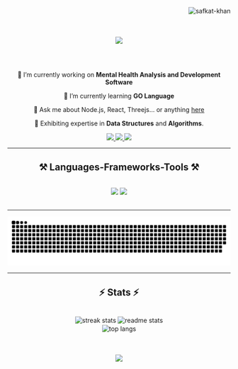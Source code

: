 <p align="right"> <img src="https://komarev.com/ghpvc/?username=safkat-khan&label=Profile%20views&color=0e75b6&style=flat" alt="safkat-khan" /> </p>


<h1 align="center">
    <img src="https://readme-typing-svg.herokuapp.com/?font=Righteous&size=35&center=true&vCenter=true&width=500&height=70&duration=4000&lines=Hi+There!+👋;+I'm+Safkat+Khan;" />
</h1>

<h3 align="center">

</h3>

<br/>

<div align="center">
 
 🔭 I’m currently working on **Mental Health Analysis and Development Software**
 
 🌱 I’m currently learning **GO Language**

 💬 Ask me about Node.js, React, Threejs... or anything [here](https://github.com/Safkat-Khan/Safkat-Khan/issues)

 🚀 Exhibiting expertise in **Data Structures** and **Algorithms**.


 </div>
 
<div align="center"> 
  <a href="mailto:Safkatkhan420@gmail.com">
    <img src="https://img.shields.io/badge/Gmail-333333?style=for-the-badge&logo=gmail&logoColor=red" />
  </a>
  <a href="https://www.linkedin.com/in/safkat-khan-20a2aa244/" target="_blank">
    <img src="https://img.shields.io/badge/LinkedIn-0077B5?style=for-the-badge&logo=linkedin&logoColor=white" target="_blank" />
  </a>
  <a href="https://github.com/Safkat-Khan" target="_blank">
     <img src="https://img.shields.io/badge/Portfolio-FF5722?style=for-the-badge&logo=todoist&logoColor=white" target="_blank" /> 
     <!-- sqlite, safari, google-chrome are other good icon options -->
  </a>
</div>

 <hr/>
 
<h2 align="center">⚒️ Languages-Frameworks-Tools ⚒️</h2>
<br/>
<div align="center">
    <img src="https://skillicons.dev/icons?i=react,bootstrap,html,css,vscode,github,figma,tailwind,git,vite" />
    <img src="https://skillicons.dev/icons?i=nodejs,c,cpp,java,python,javascript,typescript,express,firebase,mongodb,nextjs,mysql,threejs" /><br>
</div>

<br/>
<hr/>

![snake gif](https://github.com/Safkat-Khan/Safkat-Khan/blob/output/github-contribution-grid-snake.svg)

<hr/>
<h2 align="center">⚡ Stats ⚡</h2>
<br>
<div align=center>
    <img width="390" src="https://github-readme-streak-stats.herokuapp.com/?user=safkat-khan&theme=react&border_radius=10" alt="streak stats"/>
    <img width="390" src="https://github-readme-stats.vercel.app/api?username=safkat-khan&count_private=true&show_icons=true&theme=react&border_radius=10" alt="readme stats" />

  <br/>
<img width="325" align="center" src="https://github-readme-stats.vercel.app/api/top-langs/?username=safkat-khan&hide=html&langs_count=8&layout=compact&theme=react&border_radius=10&size_weight=0.5&count_weight=0.5&exclude_repo=github-readme-stats" alt="top langs" />
</div>

<h1 align="center">
    <img src="https://readme-typing-svg.herokuapp.com/?font=Righteous&size=35&center=true&vCenter=true&width=500&height=70&duration=4000&lines=Thanks+for+visiting+✌️;" />
</h1>

</body>
</html>



